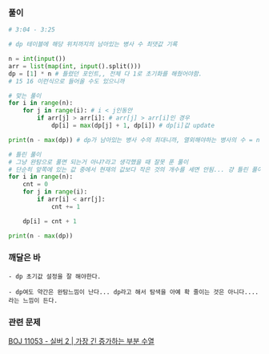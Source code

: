 ### 풀이
```python
# 3:04 - 3:25

# dp 테이블에 해당 위치까지의 남아있는 병사 수 최댓값 기록

n = int(input())
arr = list(map(int, input().split()))
dp = [1] * n # 틀렸던 포인트,, 전체 다 1로 초기화를 해줬어야함.
# 15 16 이런식으로 들어올 수도 있으니까

# 맞는 풀이
for i in range(n):
    for j in range(i): # i < j인동안
        if arr[j] > arr[i]: # arr[j] > arr[i]인 경우
            dp[i] = max(dp[j] + 1, dp[i]) # dp[i]값 update

print(n - max(dp)) # dp가 남아있는 병사 수의 최대니까, 열외해야하는 병사의 수 = n - max(dp)
```

```python
# 틀린 풀이
# 그냥 완탐으로 풀면 되는거 아냐?라고 생각했을 때 잘못 푼 풀이
# 단순히 앞쪽에 있는 값 중에서 현재의 값보다 작은 것의 개수를 세면 안됨... 걍 틀린 풀이임...
for i in range(n):
    cnt = 0
    for j in range(i):
        if arr[i] < arr[j]:
            cnt += 1

    dp[i] = cnt + 1

print(n - max(dp))
```

### 깨달은 바
```text
- dp 초기값 설정을 잘 해야한다.

- dp여도 약간은 완탐느낌이 난다... dp라고 해서 탐색을 아예 확 줄이는 것은 아니다....라는 느낌이 든다.
```

### 관련 문제
[BOJ 11053 - 실버 2 | 가장 긴 증가하는 부분 수열](https://www.acmicpc.net/problem/11053)